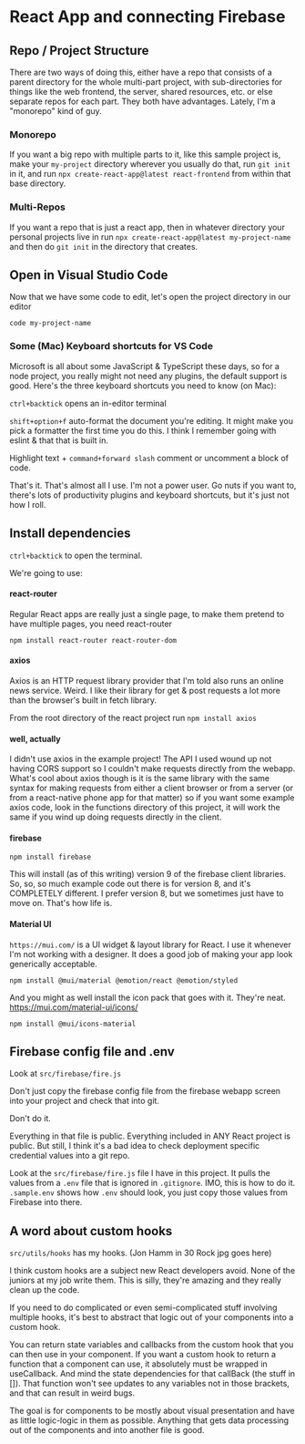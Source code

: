# React App and connecting Firebase

## Repo / Project Structure

There are two ways of doing this, either have a repo that consists of a parent directory for the whole multi-part project, with sub-directories for things like the web frontend, the server, shared resources, etc. or else separate repos for each part. They both have advantages. Lately, I'm a "monorepo" kind of guy.
### Monorepo

If you want a big repo with multiple parts to it, like this sample project is, make your `my-project` directory wherever you usually do that, run `git init` in it, and run `npx create-react-app@latest react-frontend` from within that base directory.

### Multi-Repos

If you want a repo that is just a react app, then in whatever directory your personal projects live in run `npx create-react-app@latest my-project-name` and then do `git init` in the directory that creates.

## Open in Visual Studio Code

Now that we have some code to edit, let's open the project directory in our editor

`code my-project-name`

### Some (Mac) Keyboard shortcuts for VS Code

Microsoft is all about some JavaScript & TypeScript these days, so for a node project, you really might not need any plugins, the default support is good. Here's the three keyboard shortcuts you need to know (on Mac):

`ctrl+backtick` opens an in-editor terminal

`shift+option+f` auto-format the document you're editing. It might make you pick a formatter the first time you do this. I think I remember going with eslint & that that is built in.

Highlight text + `command+forward slash` comment or uncomment a block of code.

That's it. That's almost all I use. I'm not a power user. Go nuts if you want to, there's lots of productivity plugins and keyboard shortcuts, but it's just not how I roll.

## Install dependencies

`ctrl+backtick` to open the terminal.

We're going to use:

#### react-router

Regular React apps are really just a single page, to make them pretend to have multiple pages, you need react-router

`npm install react-router react-router-dom`

#### axios

Axios is an HTTP request library provider that I'm told also runs an online news service. Weird. I like their library for get & post requests a lot more than the browser's built in fetch library.

From the root directory of the react project run `npm install axios`

#### well, actually

I didn't use axios in the example project! The API I used wound up not having CORS support so I couldn't make requests directly from the webapp. What's cool about axios though is it is the same library with the same syntax for making requests from either a client browser or from a server (or from a react-native phone app for that matter) so if you want some example axios code, look in the functions directory of this project, it will work the same if you wind up doing requests directly in the client.

#### firebase

`npm install firebase`

This will install (as of this writing) version 9 of the firebase client libraries. So, so, so much example code out there is for version 8, and it's COMPLETELY different. I prefer version 8, but we sometimes just have to move on. That's how life is.

#### Material UI

`https://mui.com/` is a UI widget & layout library for React. I use it whenever I'm not working with a designer. It does a good job of making your app look generically acceptable.

`npm install @mui/material @emotion/react @emotion/styled`

And you might as well install the icon pack that goes with it. They're neat. https://mui.com/material-ui/icons/

`npm install @mui/icons-material`

## Firebase config file and .env

Look at `src/firebase/fire.js`

Don't just copy the firebase config file from the firebase webapp screen into your project and check that into git.

Don't do it.

Everything in that file is public. Everything included in ANY React project is public. But still, I think it's a bad idea to check deployment specific credential values into a git repo.

Look at the `src/firebase/fire.js` file I have in this project. It pulls the values from a `.env` file that is ignored in `.gitignore`. IMO, this is how to do it. `.sample.env` shows how `.env` should look, you just copy those values from Firebase into there.

## A word about custom hooks

`src/utils/hooks` has my hooks. (Jon Hamm in 30 Rock jpg goes here)

I think custom hooks are a subject new React developers avoid. None of the juniors at my job write them. This is silly, they're amazing and they really clean up the code.

If you need to do complicated or even semi-complicated stuff involving multiple hooks, it's best to abstract that logic out of your components into a custom hook.

You can return state variables and callbacks from the custom hook that you can then use in your component. If you want a custom hook to return a function that a component can use, it absolutely must be wrapped in useCallback. And mind the state dependencies for that callBack (the stuff in []). That function won't see updates to any variables not in those brackets, and that can result in weird bugs.

The goal is for components to be mostly about visual presentation and have as little logic-logic in them as possible. Anything that gets data processing out of the components and into another file is good.